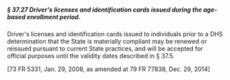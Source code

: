 ##### § 37.27 Driver's licenses and identification cards issued during the age-based enrollment period. #####

Driver's licenses and identification cards issued to individuals prior to a DHS determination that the State is materially compliant may be renewed or reissued pursuant to current State practices, and will be accepted for official purposes until the validity dates described in § 37.5.

[73 FR 5331, Jan. 29, 2008, as amended at 79 FR 77838, Dec. 29, 2014]